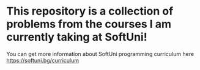 # This repository is a collection of problems from the courses I am currently taking at SoftUni!
You can get more information about SoftUni programming curriculum here https://softuni.bg/curriculum
